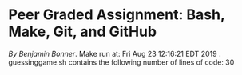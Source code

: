 # Peer Graded Assignment: Bash, Make, Git, and GitHub #
*By Benjamin Bonner*. 
Make run at:
Fri Aug 23 12:16:21 EDT 2019
. guessinggame.sh contains the following number of lines of code:
30 
